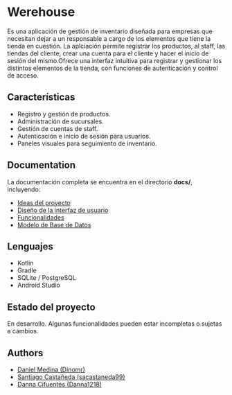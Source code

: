 # Werehouse
Es una aplicación de gestión de inventario diseñada para empresas que necesitan dejar a un responsable a cargo de los elementos que tiene la tienda en cuestión. La aplciación permite registrar los productos, al staff, las tiendas del cliente, crear una cuenta para el cliente y hacer el inicio de sesión del mismo.Ofrece una interfaz intuitiva para registrar y gestionar los distintos elementos de la tienda, con funciones de autenticación y control de acceso.

## Características 
- Registro y gestión de productos.
- Administración de sucursales.
- Gestión de cuentas de staff.
- Autenticación e inicio de sesión para usuarios.
- Paneles visuales para seguimiento de inventario.


## Documentation
La documentación completa se encuentra en el directorio **docs/**, incluyendo:

- [Ideas del proyecto](docs/ideas.md)
- [Diseño de la interfaz de usuario](docs/ui.md)
- [Funcionalidades](docs/funcionalidades.md)
- [Modelo de Base de Datos](Data_base)


## Lenguajes
- Kotlin
- Gradle
- SQLite / PostgreSQL 
- Android Studio

## Estado del proyecto
En desarrollo. Algunas funcionalidades pueden estar incompletas o sujetas a cambios.








## Authors

- [Daniel Medina (Dinomr)](https://github.com/Dinomr)
- [Santiago Castañeda (sacastaneda99)](https://github.com/sacastaneda99)
- [Danna Cifuentes (Danna1218)](https://github.com/Danna1218)



